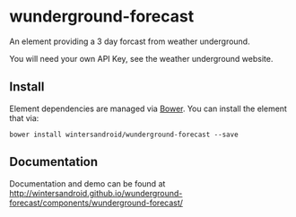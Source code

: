 # wunderground-forecast

An element providing a 3 day forcast from weather underground.

You will need your own API Key, see the weather underground website.


## Install

Element dependencies are managed via [Bower](http://bower.io/). You can
install the element that via:

    bower install wintersandroid/wunderground-forecast --save


## Documentation 

Documentation and demo can be found at http://wintersandroid.github.io/wunderground-forecast/components/wunderground-forecast/
